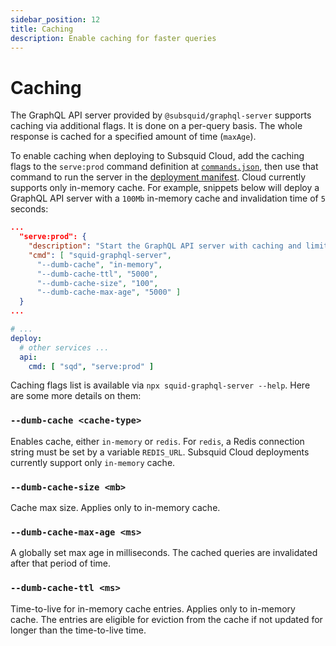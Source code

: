 ```yaml
---
sidebar_position: 12
title: Caching
description: Enable caching for faster queries
---
```


# Caching 

The GraphQL API server provided by `@subsquid/graphql-server` supports caching via additional flags. It is done on a per-query basis. The whole response is cached for a specified amount of time (`maxAge`).

To enable caching when deploying to Subsquid Cloud, add the caching flags to the `serve:prod` command definition at [`commands.json`](/squid-cli/commands-json), then use that command to run the server in the [deployment manifest](/cloud/reference/manifest/#deploy). Cloud currently supports only in-memory cache.
For example, snippets below will deploy a GraphQL API server with a `100Mb` in-memory cache and invalidation time of `5` seconds:

```json title="commands.json"
...
  "serve:prod": {
    "description": "Start the GraphQL API server with caching and limits",
    "cmd": [ "squid-graphql-server",
      "--dumb-cache", "in-memory",
      "--dumb-cache-ttl", "5000",
      "--dumb-cache-size", "100",
      "--dumb-cache-max-age", "5000" ]
  }
...
```

```yaml title="squid.yaml"
# ...
deploy:
  # other services ...
  api:
    cmd: [ "sqd", "serve:prod" ]
```

Caching flags list is available via `npx squid-graphql-server --help`. Here are some more details on them:

### `--dumb-cache <cache-type>`

Enables cache, either `in-memory` or `redis`. For `redis`, a Redis connection string must be set by a variable `REDIS_URL`. Subsquid Cloud deployments currently support only `in-memory` cache.

### `--dumb-cache-size <mb>`

Cache max size. Applies only to in-memory cache.

### `--dumb-cache-max-age <ms>`

A globally set max age in milliseconds. The cached queries are invalidated after that period of time.

### `--dumb-cache-ttl <ms>`

Time-to-live for in-memory cache entries. Applies only to in-memory cache. The entries are eligible for eviction from the cache if not updated for longer than the time-to-live time.
